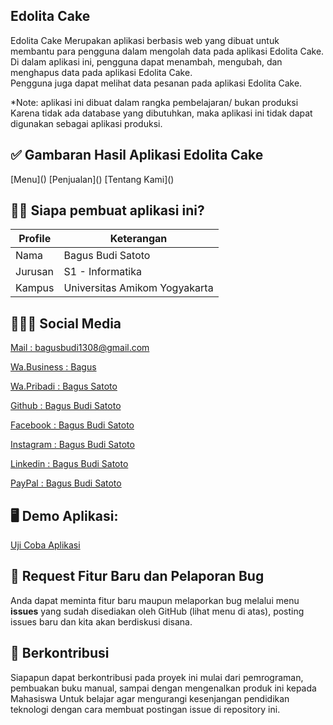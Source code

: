 ## Edolita Cake

Edolita Cake Merupakan aplikasi berbasis web yang dibuat untuk membantu para pengguna dalam mengolah data pada aplikasi Edolita Cake. <br>Di dalam aplikasi ini, pengguna dapat menambah, mengubah, dan menghapus data pada aplikasi Edolita Cake. <br>Pengguna juga dapat melihat data pesanan pada aplikasi Edolita Cake.

*Note: aplikasi ini dibuat dalam rangka pembelajaran/ bukan produksi <br> Karena tidak ada database yang dibutuhkan, maka aplikasi ini tidak dapat digunakan sebagai aplikasi produksi.

## ✅ Gambaran Hasil Aplikasi Edolita Cake

<p>
[Menu]()
[Penjualan]()
[Tentang Kami]()
</p>

## 👦🏽 Siapa pembuat aplikasi ini?

| Profile        |  Keterangan                      |
|----------------|----------------------------------|
| Nama           | Bagus Budi Satoto                |
| Jurusan        | S1 - Informatika                 |
| Kampus         | Universitas Amikom Yogyakarta    |

## 🧑🏽‍💻 Social Media 
<div>
      <p><i class="fas fa-envelope-open-text"></i><a href="mailto:" target="_blank"> Mail : bagusbudi1308@gmail.com</a></p>   
      <p><i class="fab fa-whatsapp"></i> <a href="https://wa.me/082136094607"> Wa.Business : Bagus
      <p><i class="fab fa-whatsapp"></i> <a href="https://wa.me/08988325547"> Wa.Pribadi : Bagus Satoto
      <p><i class="fab fa-github"></i> <a href="https://github.com/bagussatoto"> Github : Bagus Budi Satoto</a></p>  
      <p><i class="fab fa-facebook"></i> <a href="https://www.facebook.com/bagussatoto1"> Facebook : Bagus Budi Satoto</a></p>
      <p><i class="fab fa-instagram"></i> <a href="https://www.instagram.com/bagus_satoto1"> Instagram : Bagus Budi Satoto</a></p>    
      <p><i class="fab fa-linkedin"></i> <a href="https://www.linkedin.com/in/bagussatoto/"> Linkedin : Bagus Budi Satoto</a></p>
      <p><i class="fab fab-paypal"></i> <a href="https://www.PayPal.Me/bagussatoto1"> PayPal : Bagus Budi Satoto </a></p>
      
</div>

## 🖥️ Demo Aplikasi: 
[Uji Coba Aplikasi]()



## 📌 Request Fitur Baru dan Pelaporan Bug

Anda dapat meminta fitur baru maupun melaporkan bug melalui menu **issues** yang sudah disediakan oleh GitHub (lihat menu di atas), posting issues baru dan kita akan berdiskusi disana.

## 🛒 Berkontribusi

Siapapun dapat berkontribusi pada proyek ini mulai dari pemrograman, pembuakan buku manual, sampai dengan mengenalkan produk ini kepada Mahasiswa 
Untuk belajar agar mengurangi kesenjangan pendidikan teknologi dengan cara membuat postingan issue di repository ini.


